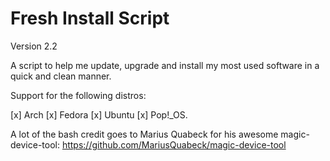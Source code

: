 # Fresh Install Script
Version 2.2

A script to help me update, upgrade and install my most used software in a quick and clean manner. 

Support for the following distros:

[x] Arch
[x] Fedora 
[x] Ubuntu 
[x] Pop!_OS. 

A lot of the bash credit goes to Marius Quabeck for his awesome magic-device-tool: https://github.com/MariusQuabeck/magic-device-tool

